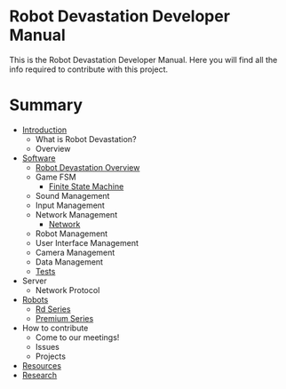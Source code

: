 # Robot Devastation Developer Manual

This is the Robot Devastation Developer Manual. Here you will find all the info required to contribute with this project.

# Summary

* [Introduction](introduction.md)
    * What is Robot Devastation?
    * Overview
* [Software](software.md)
    * [Robot Devastation Overview](general-architecture.md)
    * Game FSM
        * [Finite State Machine](finite-state-machine.md)
    * Sound Management
    * Input Management
    * Network Management
        * [Network](network.md)
    * Robot Management
    * User Interface Management
    * Camera Management
    * Data Management
    * [Tests](tests.md)
* Server
    * Network Protocol
* [Robots](robots.md)
    * [Rd Series](rd-series.md)
    * [Premium Series](premium_series.md)
* How to contribute
    * Come to our meetings!
    * Issues
    * Projects
* [Resources](resources.md)
* [Research](research.md)




